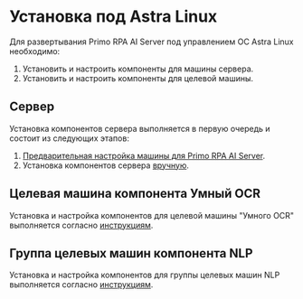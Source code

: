 # Установка под Astra Linux

Для развертывания Primo RPA AI Server под управлением ОС Astra Linux необходимо:
1. Установить и настроить компоненты для машины сервера.
2. Установить и настроить компоненты для целевой машины.

## Сервер
Установка компонентов сервера выполняется в первую очередь и состоит из следующих этапов:
1. [Предварительная настройка машины для Primo RPA AI Server](https://docs.primo-rpa.ru/primo-rpa/primo-ai-server/installing/linux/preconfiguring-server-machine).
1. Установка компонентов сервера [вручную](https://docs.primo-rpa.ru/primo-rpa/primo-ai-server/installing/linux/server).


## Целевая машина компонента Умный OCR

Установка и настройка компонентов для целевой машины "Умного OCR" выполняется согласно [инструкциям](https://docs.primo-rpa.ru/primo-rpa/primo-rpa-ai-server/installing/linux/target-machine-smart-ocr).

## Группа целевых машин компонента NLP

Установка и настройка компонентов для группы целевых машин NLP выполняется согласно [инструкциям](https://docs.primo-rpa.ru/primo-rpa/primo-rpa-ai-server/installing/linux/target-machines-nlp).
